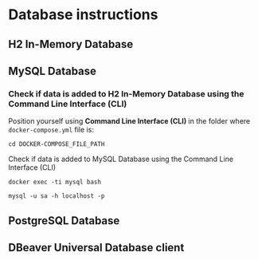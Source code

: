 # Database instructions
## H2 In-Memory Database
## MySQL Database
### Check if data is added to H2 In-Memory Database using the Command Line Interface (CLI)
Position yourself using **Command Line Interface (CLI)** in the folder where `docker-compose.yml` file is:
```
cd DOCKER-COMPOSE_FILE_PATH
```
Check if data is added to MySQL Database using the Command Line Interface (CLI)
```
docker exec -ti mysql bash
```
```
mysql -u sa -h localhost -p
```
## PostgreSQL Database
## DBeaver Universal Database client
